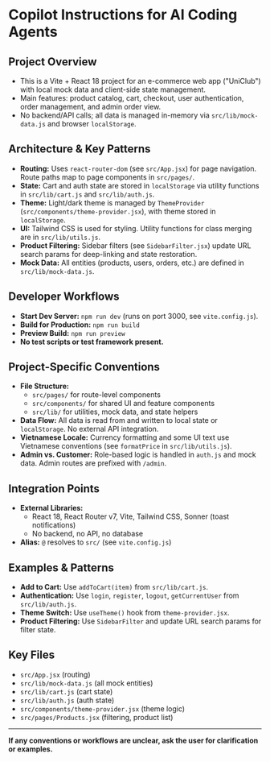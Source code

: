 # Copilot Instructions for AI Coding Agents

## Project Overview
- This is a Vite + React 18 project for an e-commerce web app ("UniClub") with local mock data and client-side state management.
- Main features: product catalog, cart, checkout, user authentication, order management, and admin order view.
- No backend/API calls; all data is managed in-memory via `src/lib/mock-data.js` and browser `localStorage`.

## Architecture & Key Patterns
- **Routing:** Uses `react-router-dom` (see `src/App.jsx`) for page navigation. Route paths map to page components in `src/pages/`.
- **State:** Cart and auth state are stored in `localStorage` via utility functions in `src/lib/cart.js` and `src/lib/auth.js`.
- **Theme:** Light/dark theme is managed by `ThemeProvider` (`src/components/theme-provider.jsx`), with theme stored in `localStorage`.
- **UI:** Tailwind CSS is used for styling. Utility functions for class merging are in `src/lib/utils.js`.
- **Product Filtering:** Sidebar filters (see `SidebarFilter.jsx`) update URL search params for deep-linking and state restoration.
- **Mock Data:** All entities (products, users, orders, etc.) are defined in `src/lib/mock-data.js`.

## Developer Workflows
- **Start Dev Server:** `npm run dev` (runs on port 3000, see `vite.config.js`).
- **Build for Production:** `npm run build`
- **Preview Build:** `npm run preview`
- **No test scripts or test framework present.**

## Project-Specific Conventions
- **File Structure:**
  - `src/pages/` for route-level components
  - `src/components/` for shared UI and feature components
  - `src/lib/` for utilities, mock data, and state helpers
- **Data Flow:** All data is read from and written to local state or `localStorage`. No external API integration.
- **Vietnamese Locale:** Currency formatting and some UI text use Vietnamese conventions (see `formatPrice` in `src/lib/utils.js`).
- **Admin vs. Customer:** Role-based logic is handled in `auth.js` and mock data. Admin routes are prefixed with `/admin`.

## Integration Points
- **External Libraries:**
  - React 18, React Router v7, Vite, Tailwind CSS, Sonner (toast notifications)
  - No backend, no API, no database
- **Alias:** `@` resolves to `src/` (see `vite.config.js`)

## Examples & Patterns
- **Add to Cart:** Use `addToCart(item)` from `src/lib/cart.js`.
- **Authentication:** Use `login`, `register`, `logout`, `getCurrentUser` from `src/lib/auth.js`.
- **Theme Switch:** Use `useTheme()` hook from `theme-provider.jsx`.
- **Product Filtering:** Use `SidebarFilter` and update URL search params for filter state.

## Key Files
- `src/App.jsx` (routing)
- `src/lib/mock-data.js` (all mock entities)
- `src/lib/cart.js` (cart state)
- `src/lib/auth.js` (auth state)
- `src/components/theme-provider.jsx` (theme logic)
- `src/pages/Products.jsx` (filtering, product list)

---
**If any conventions or workflows are unclear, ask the user for clarification or examples.**

